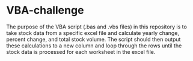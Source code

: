# VBA-challenge
The purpose of the VBA script (.bas and .vbs files) in this repository is to take stock data from a specific excel file and calculate yearly change, percent change, and total stock volume. The script should then output these calculations to a new column and loop through the rows until the stock data is processed for each worksheet in the excel file.
